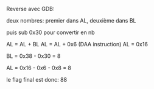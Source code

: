 Reverse avec GDB:

deux nombres: premier dans AL, deuxième dans BL

puis sub 0x30 pour convertir en nb

AL = AL + BL
AL = AL + 0x6 (DAA instruction)
AL = 0x16

BL = 0x38 - 0x30 = 8

AL = 0x16 - 0x6 - 0x8 = 8

le flag final est donc: 88
